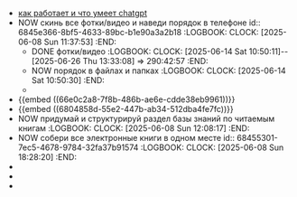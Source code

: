 - [как работает и что умеет chatgpt](https://t-j.ru/chatgpt/)
- NOW скинь все фотки/видео и наведи порядок в телефоне
  id:: 6845e366-8bf5-4633-89bc-b1e90a3a2b18
  :LOGBOOK:
  CLOCK: [2025-06-08 Sun 11:37:53]
  :END:
	- DONE фотки/видео
	  :LOGBOOK:
	  CLOCK: [2025-06-14 Sat 10:50:11]--[2025-06-26 Thu 13:33:08] =>  290:42:57
	  :END:
	- NOW порядок в файлах и папках
	  :LOGBOOK:
	  CLOCK: [2025-06-14 Sat 10:50:30]
	  :END:
	-
- {{embed ((66e0c2a8-7f8b-486b-ae6e-cdde38eb9961))}}
- {{embed ((6804858d-55e2-447b-ab34-512dba4fe7fc))}}
- NOW придумай и структурируй раздел базы знаний по читаемым книгам 
  :LOGBOOK:
  CLOCK: [2025-06-08 Sun 12:08:17]
  :END:
- NOW собери все электронные книги в одном месте 
  id:: 68455301-7ec5-4678-9784-32fa37b91574
  :LOGBOOK:
  CLOCK: [2025-06-08 Sun 18:28:20]
  :END:
-
-
-